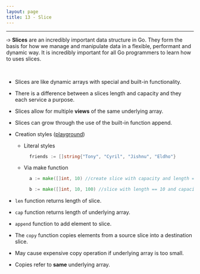 ```yaml
---
layout: page
title: 13 - Slice
---
```

***

➩ __Slices__ are an incredibly important data structure in Go. They form the basis for how we manage and manipulate data in a flexible, performant and dynamic way. It is incredibly important for all Go programmers to learn how to uses slices.

&nbsp;

- Slices are like dynamic arrays with special and built-in functionality.

- There is a difference between a slices length and capacity and they each service a purpose.

- Slices allow for multiple __views__ of the same underlying array.

- Slices can grow through the use of the built-in function append.

- Creation styles ([playground](https://play.golang.org/p/gk_yXh8PE6a))

  - Literal styles

    ```go
      friends := []string{"Tony", "Cyril", "Jishnu", "Eldho"}
    ```

  - Via make function

    ```go
      a := make([]int, 10) //create slice with capacity and length == 10

      b := make([]int, 10, 100) //slice with length == 10 and capacity == 100
    ```
- `len` function returns length of slice.

- `cap` function returns length of underlying array.

- `append` function to add element to slice.

- The `copy` function copies elements from a source slice into a destination slice.

- May cause expensive copy operation if underlying array is too small.

- Copies refer to __same__ underlying array.